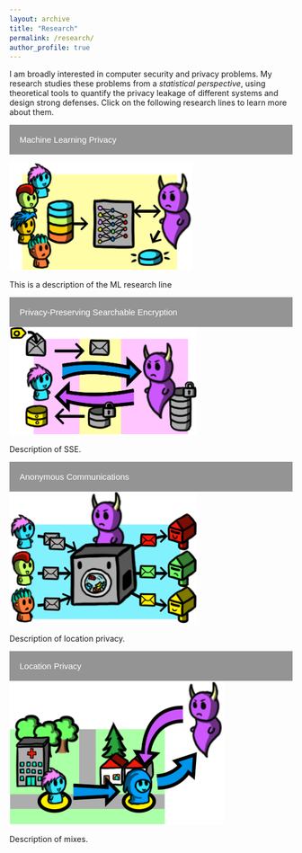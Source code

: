```yaml
---
layout: archive
title: "Research"
permalink: /research/
author_profile: true
---
```

<!DOCTYPE html>
<html>
<head>
<meta name="viewport" content="width=device-width, initial-scale=1">
<style>
.collapsible {
  background-color: #949494;
  color: white;
  cursor: pointer;
  padding: 18px;
  width: 100%;
  border: none;
  text-align: left;
  outline: none;
  font-size: 15px;
}

.active, .collapsible:hover {
  background-color: #d7d7d7;
}

.content {
  padding: 0 18px;
  display: none;
  overflow: hidden;
  background-color: #eaeaea;
}
</style>
</head>
<body>


<p>I am broadly interested in computer security and privacy problems.
My research studies these problems from a <em>statistical perspective</em>, using theoretical tools to quantify the privacy leakage of different systems and design strong defenses.
Click on the following research lines to learn more about them.</p>

<button type="button" class="collapsible">Machine Learning Privacy</button>
<div class="content">
    <img src="/images/topic-ml.png" alt="ML topic">
  <p>This is a description of the ML research line</p>
</div>
<button type="button" class="collapsible">Privacy-Preserving Searchable Encryption</button>
<div class="content">
    <img src="/images/topic-sse.png" alt="SSE topic">
  <p>Description of SSE.</p>
</div>
<button type="button" class="collapsible">Anonymous Communications</button>
<div class="content">
    <img src="/images/topic-anon.png" alt="Anonymous coms topic">
  <p>Description of location privacy.</p>
</div>
<button type="button" class="collapsible">Location Privacy</button>
<div class="content">
    <img src="/images/topic-location.png" alt="Location privacy topic">
  <p>Description of mixes.</p>
</div>


<script>
var coll = document.getElementsByClassName("collapsible");
var i;

for (i = 0; i < coll.length; i++) {
  coll[i].addEventListener("click", function() {
    this.classList.toggle("active");
    var content = this.nextElementSibling;
    if (content.style.display === "block") {
      content.style.display = "none";
    } else {
      content.style.display = "block";
    }
  });
}
</script>

</body>
</html>
